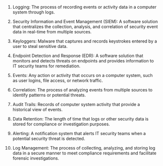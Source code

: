 1. Logging: The process of recording events or activity data in a computer system through logs.

2. Security Information and Event Management (SIEM): A software solution that centralizes the collection, analysis, and correlation of security event data in real-time from multiple sources.

3. Keyloggers: Malware that captures and records keystrokes entered by a user to steal sensitive data.

4. Endpoint Detection and Response (EDR): A software solution that monitors and detects threats on endpoints and provides information to IT security teams for remediation.

5. Events: Any action or activity that occurs on a computer system, such as user logins, file access, or network traffic.

6. Correlation: The process of analyzing events from multiple sources to identify patterns or potential threats.

7. Audit Trails: Records of computer system activity that provide a historical view of events.

8. Data Retention: The length of time that logs or other security data is stored for compliance or investigation purposes.

9. Alerting: A notification system that alerts IT security teams when a potential security threat is detected.

10. Log Management: The process of collecting, analyzing, and storing log data in a secure manner to meet compliance requirements and facilitate forensic investigations.
